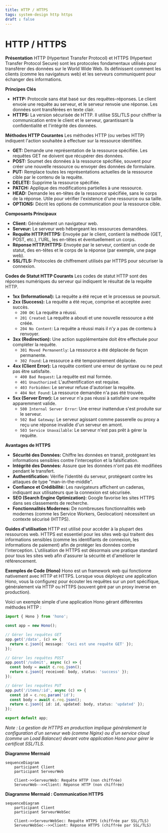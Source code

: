 ```yaml
---
title: HTTP / HTTPS
tags: system-design http https
draft : false
---
```


# HTTP / HTTPS

**Présentation**
HTTP (Hypertext Transfer Protocol) et HTTPS (Hypertext Transfer Protocol Secure) sont les protocoles fondamentaux utilisés pour transférer des données sur le World Wide Web. Ils définissent comment les clients (comme les navigateurs web) et les serveurs communiquent pour échanger des informations.

**Principes Clés**
- **HTTP:** Protocole sans état basé sur des requêtes-réponses. Le client envoie une requête au serveur, et le serveur renvoie une réponse. Les données sont transférées en texte clair.
- **HTTPS:** La version sécurisée de HTTP. Il utilise SSL/TLS pour chiffrer la communication entre le client et le serveur, garantissant la confidentialité et l'intégrité des données.

**Méthodes HTTP Courantes**
Les méthodes HTTP (ou verbes HTTP) indiquent l'action souhaitée à effectuer sur la ressource identifiée.
- **GET:** Demande une représentation de la ressource spécifiée. Les requêtes GET ne doivent que récupérer des données.
- **POST:** Soumet des données à la ressource spécifiée, souvent pour créer une nouvelle ressource ou envoyer des données de formulaire.
- **PUT:** Remplace toutes les représentations actuelles de la ressource cible par le contenu de la requête.
- **DELETE:** Supprime la ressource spécifiée.
- **PATCH:** Applique des modifications partielles à une ressource.
- **HEAD:** Demande les en-têtes de la ressource spécifiée, sans le corps de la réponse. Utile pour vérifier l'existence d'une ressource ou sa taille.
- **OPTIONS:** Décrit les options de communication pour la ressource cible.

**Composants Principaux**
- **Client:** Généralement un navigateur web.
- **Serveur:** Le serveur web hébergeant les ressources demandées.
- **Requête HTTP/HTTPS:** Envoyée par le client, contient la méthode (GET, POST, etc.), l'URL, les en-têtes et éventuellement un corps.
- **Réponse HTTP/HTTPS:** Envoyée par le serveur, contient un code de statut, des en-têtes et le corps de la réponse (par exemple, une page web).
- **SSL/TLS:** Protocoles de chiffrement utilisés par HTTPS pour sécuriser la connexion.

**Codes de Statut HTTP Courants**
Les codes de statut HTTP sont des réponses numériques du serveur qui indiquent le résultat de la requête HTTP.
- **1xx (Informational):** La requête a été reçue et le processus se poursuit.
- **2xx (Success):** La requête a été reçue, comprise et acceptée avec succès.
    - `200 OK`: La requête a réussi.
    - `201 Created`: La requête a abouti et une nouvelle ressource a été créée.
    - `204 No Content`: La requête a réussi mais il n'y a pas de contenu à renvoyer.
- **3xx (Redirection):** Une action supplémentaire doit être effectuée pour compléter la requête.
    - `301 Moved Permanently`: La ressource a été déplacée de façon permanente.
    - `302 Found`: La ressource a été temporairement déplacée.
- **4xx (Client Error):** La requête contient une erreur de syntaxe ou ne peut pas être satisfaite.
    - `400 Bad Request`: La requête est mal formée.
    - `401 Unauthorized`: L'authentification est requise.
    - `403 Forbidden`: Le serveur refuse d'autoriser la requête.
    - `404 Not Found`: La ressource demandée n'a pas été trouvée.
- **5xx (Server Error):** Le serveur n'a pas réussi à satisfaire une requête apparemment valide.
    - `500 Internal Server Error`: Une erreur inattendue s'est produite sur le serveur.
    - `502 Bad Gateway`: Le serveur agissant comme passerelle ou proxy a reçu une réponse invalide d'un serveur en amont.
    - `503 Service Unavailable`: Le serveur n'est pas prêt à gérer la requête.

**Avantages de HTTPS**
- **Sécurité des Données:** Chiffre les données en transit, protégeant les informations sensibles contre l'interception et la falsification.
- **Intégrité des Données:** Assure que les données n'ont pas été modifiées pendant le transfert.
- **Authentification:** Vérifie l'identité du serveur, protégeant contre les attaques de type "man-in-the-middle".
- **Confiance et Crédibilité:** Les navigateurs affichent un cadenas, indiquant aux utilisateurs que la connexion est sécurisée.
- **SEO (Search Engine Optimization):** Google favorise les sites HTTPS dans ses classements de recherche.
- **Fonctionnalités Modernes:** De nombreuses fonctionnalités web modernes (comme les Service Workers, Geolocation) nécessitent un contexte sécurisé (HTTPS).

**Guides d'utilisation**
HTTP est utilisé pour accéder à la plupart des ressources web. HTTPS est essentiel pour les sites web qui traitent des informations sensibles (comme les identifiants de connexion, les informations de paiement) afin de protéger les données contre l'interception. L'utilisation de HTTPS est désormais une pratique standard pour tous les sites web afin d'assurer la sécurité et d'améliorer le référencement.

**Exemples de Code (Hono)**
Hono est un framework web qui fonctionne nativement avec HTTP et HTTPS. Lorsque vous déployez une application Hono, vous la configurez pour écouter les requêtes sur un port spécifique, généralement via HTTP ou HTTPS (souvent géré par un proxy inverse en production).

Voici un exemple simple d'une application Hono gérant différentes méthodes HTTP :

```typescript
import { Hono } from 'hono';

const app = new Hono();

// Gérer les requêtes GET
app.get('/data', (c) => {
  return c.json({ message: 'Ceci est une requête GET' });
});

// Gérer les requêtes POST
app.post('/submit', async (c) => {
  const body = await c.req.json();
  return c.json({ received: body, status: 'success' });
});

// Gérer les requêtes PUT
app.put('/items/:id', async (c) => {
  const id = c.req.param('id');
  const body = await c.req.json();
  return c.json({ id: id, updated: body, status: 'updated' });
});

export default app;
```

*Note : La gestion de HTTPS en production implique généralement la configuration d'un serveur web (comme Nginx) ou d'un service cloud (comme un Load Balancer) devant votre application Hono pour gérer le certificat SSL/TLS.*

**Diagramme Mermaid**

```mermaid
sequenceDiagram
    participant Client
    participant ServeurWeb

    Client->>ServeurWeb: Requête HTTP (non chiffrée)
    ServeurWeb-->>Client: Réponse HTTP (non chiffrée)
```

**Diagramme Mermaid : Communication HTTPS**

```mermaid
sequenceDiagram
    participant Client
    participant ServeurWebSec

    Client->>ServeurWebSec: Requête HTTPS (chiffrée par SSL/TLS)
    ServeurWebSec-->>Client: Réponse HTTPS (chiffrée par SSL/TLS)
```
